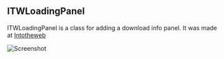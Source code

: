 ## ITWLoadingPanel
ITWLoadingPanel is a class for adding a download info panel. It was made at [Intotheweb](http://intotheweb.be/)

![Screenshot](https://github.com/brunow/ITWLoadingPanel/raw/master/Screenshot.png)